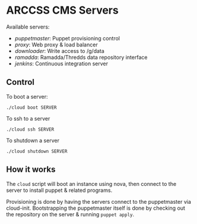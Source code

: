 ARCCSS CMS Servers
==================

Available servers:

 - *puppetmaster*: Puppet provisioning control
 - *proxy*: Web proxy & load balancer
 - *downloader*: Write access to /g/data
 - *ramadda*: Ramadda/Thredds data repository interface
 - *jenkins*: Continuous integration server

Control
-------

To boot a server:

    ./cloud boot SERVER

To ssh to a server

    ./cloud ssh SERVER

To shutdown a server

    ./cloud shutdown SERVER

How it works
------------

The `cloud` script will boot an instance using nova, then connect to the server
to install puppet & related programs.

Provisioning is done by having the servers connect to the puppetmaster via
cloud-init. Bootstrapping the puppetmaster itself is done by checking out the
repository on the server & running `puppet apply`.

